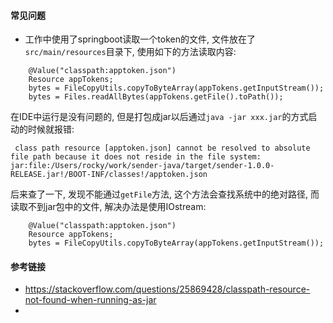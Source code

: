 #### 常见问题

* 工作中使用了springboot读取一个token的文件, 文件放在了`src/main/resources`目录下, 使用如下的方法读取内容:

```
    @Value("classpath:apptoken.json")
    Resource appTokens;
    bytes = FileCopyUtils.copyToByteArray(appTokens.getInputStream());
    bytes = Files.readAllBytes(appTokens.getFile().toPath());
```

在IDE中运行是没有问题的, 但是打包成jar以后通过`java -jar xxx.jar`的方式启动的时候就报错:

```
 class path resource [apptoken.json] cannot be resolved to absolute file path because it does not reside in the file system: jar:file:/Users/rocky/work/sender-java/target/sender-1.0.0-RELEASE.jar!/BOOT-INF/classes!/apptoken.json
```

后来查了一下, 发现不能通过`getFile`方法, 这个方法会查找系统中的绝对路径, 而读取不到jar包中的文件, 解决办法是使用IOstream:

```
    @Value("classpath:apptoken.json")
    Resource appTokens;
    bytes = FileCopyUtils.copyToByteArray(appTokens.getInputStream());
```




#### 参考链接

* https://stackoverflow.com/questions/25869428/classpath-resource-not-found-when-running-as-jar
* 

